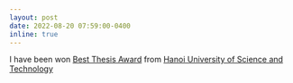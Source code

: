 ```yaml
---
layout: post
date: 2022-08-20 07:59:00-0400
inline: true
---
```


I have been won [Best Thesis Award](https://soict.hust.edu.vn/dau-an-soict-graduation-gala-dinner-2022.html) from [Hanoi University of Science and Technology](https://hust.edu.vn/)